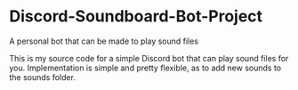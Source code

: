 # Discord-Soundboard-Bot-Project
A personal bot that can be made to play sound files

This is my source code for a simple Discord bot that can play sound files for you.
Implementation is simple and pretty flexible, as to add new sounds to the sounds folder.
